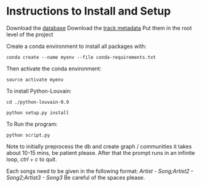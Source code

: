 # Instructions to Install and Setup

Download the [database](http://labrosa.ee.columbia.edu/millionsong/sites/default/files/lastfm/lastfm_similars.db)
Download the [track metadata](http://labrosa.ee.columbia.edu/millionsong/sites/default/files/AdditionalFiles/unique_tracks.txt)
Put them in the root level of the project

Create a conda environment to install all packages with:

  ``` conda create --name myenv --file conda-requirements.txt ```

Then activate the conda environment:

  ``` source activate myenv ```

To install Python-Louvain:

  ``` cd ./python-louvain-0.9 ```

  ``` python setup.py install ```

To Run the program:

  ```python script.py ```

Note to initially preprocess the db and create graph / communities it takes about 10-15 mins, be patient please.
After that the prompt runs in an infinite loop, *ctrl + c* to quit.

Each songs need to be given in the following format:
*Artist - Song;Artist2 - Song2;Artist3 - Song3*
Be careful of the spaces please.
